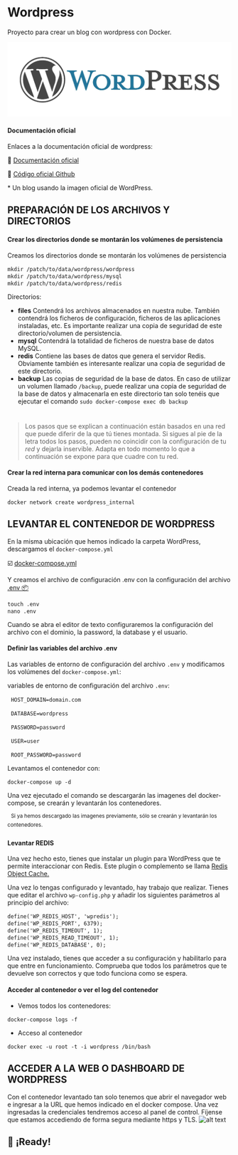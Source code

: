# Wordpress
Proyecto para crear un blog con wordpress con Docker.

![alt text](https://github.com/JuanRodenas/Wordpress/blob/main/wordpress.jpeg)

#### Documentación oficial
Enlaces a la documentación oficial de wordpress:
<p>📁 <a href="https://es.wordpress.org/support/">Documentación oficial</a></p>
<p>📁 <a href="https://github.com/WordPress/wordpress-develop/tree/5.9/src">Código oficial Github</a></p>
* Un blog usando la imagen oficial de WordPress.

## PREPARACIÓN DE LOS ARCHIVOS Y DIRECTORIOS

#### Crear los directorios donde se montarán los volúmenes de persistencia
Creamos los directorios donde se montarán los volúmenes de persistencia
~~~
mkdir /patch/to/data/wordpress/wordpress
mkdir /patch/to/data/wordpress/mysql
mkdir /patch/to/data/wordpress/redis
~~~~

Directorios:
* **files** Contendrá los archivos almacenados en nuestra nube. También contendrá los ficheros de configuración, ficheros de las aplicaciones instaladas, etc. Es importante realizar una copia de seguridad de este directorio/volumen de persistencia.
* **mysql** Contendrá la totalidad de ficheros de nuestra base de datos MySQL.
* **redis** Contiene las bases de datos que genera el servidor Redis. Obviamente también es interesante realizar una copia de seguridad de este directorio.
* **backup** Las copias de seguridad de la base de datos. En caso de utilizar un volumen llamado `/backup`, puede realizar una copia de seguridad de la base de datos y almacenarla en este directorio tan solo tenéis que ejecutar el comando `sudo docker-compose exec db backup`

#
<blockquote class="is-info"><p>Los pasos que se explican a continuación están basados en una red que puede diferir de la que tú tienes montada. Si sigues al pie de la letra todos los pasos, pueden no coincidir con la configuración de tu <em>red</em> y dejarla inservible. Adapta en todo momento lo que a continuación se expone para que cuadre con tu red.</p></blockquote>

#### Crear la red interna para comunicar con los demás contenedores
Creada la red interna, ya podemos levantar el contenedor
~~~~
docker network create wordpress_internal
~~~~

## LEVANTAR EL CONTENEDOR DE WORDPRESS
En la misma ubicación que hemos indicado la carpeta WordPress, descargamos el `docker-compose.yml`
<p>☑️ <a href="https://github.com/JuanRodenas/Wordpress/blob/main/traefik/docker-compose.yml">docker-compose.yml</a></p>
<p>Y creamos el archivo de configuración .env con la configuración del archivo <a href="https://github.com/JuanRodenas/Wordpress/blob/main/traefik/.env">.env 📦</a></p>

~~~
touch .env
nano .env
~~~

Cuando se abra el editor de texto configuraremos la configuración del archivo con el dominio, la password, la database y el usuario.

#### Definir las variables del archivo .env
Las variables de entorno de configuración del archivo <code>.env</code> y modificamos los volúmenes del <code>docker-compose.yml</code>:
<p>variables de entorno de configuración del archivo <code>.env</code>:</p>
<p>  &nbsp;&nbsp;<code>HOST_DOMAIN=domain.com</code></p>
<p>  &nbsp;&nbsp;<code>DATABASE=wordpress</code></p>
<p>  &nbsp;&nbsp;<code>PASSWORD=password</code></p>
<p>  &nbsp;&nbsp;<code>USER=user</code></p>
<p>  &nbsp;&nbsp;<code>ROOT_PASSWORD=password</code></p>

Levantamos el contenedor con:
~~~
docker-compose up -d
~~~
Una vez ejecutado el comando se descargarán las imagenes del docker-compose, se crearán y levantarán los contenedores.
<p>  &nbsp;&nbsp;<sup>Si ya hemos descargado las imagenes previamente, sólo se crearán y levantarán los contenedores.</sup></p>

#### Levantar REDIS
Una vez hecho esto, tienes que instalar un plugin para WordPress que te permite interaccionar con Redis. Este plugin o complemento se llama <a href="https://wordpress.org/plugins/redis-cache/">Redis Object Cache.</a></p>
Una vez lo tengas configurado y levantado, hay trabajo que realizar. Tienes que editar el archivo `wp-config.php` y añadir los siguientes parámetros al principio del archivo:

```
define('WP_REDIS_HOST', 'wpredis');
define('WP_REDIS_PORT', 6379);
define('WP_REDIS_TIMEOUT', 1);
define('WP_REDIS_READ_TIMEOUT', 1);
define('WP_REDIS_DATABASE', 0);
```
Una vez instalado, tienes que acceder a su configuración y habilitarlo para que entre en funcionamiento. Comprueba que todos los parámetros que te devuelve son correctos y que todo funciona como se espera.

#### Acceder al contenedor o ver el log del contenedor
* Vemos todos los contenedores:
~~~
docker-compose logs -f
~~~
* Acceso al contenedor
~~~
docker exec -u root -t -i wordpress /bin/bash
~~~

## ACCEDER A LA WEB O DASHBOARD DE WORDPRESS
Con el contenedor levantado tan solo tenemos que abrir el navegador web e ingresar a la URL que hemos indicado en el docker compose.
Una vez ingresadas la credenciales tendremos acceso al panel de control. Fíjense que estamos accediendo de forma segura mediante https y TLS.
![alt text](https://github.com/JuanRodenas/Wordpress/blob/main/pagina_web.png)

## 🎉 ¡Ready!
